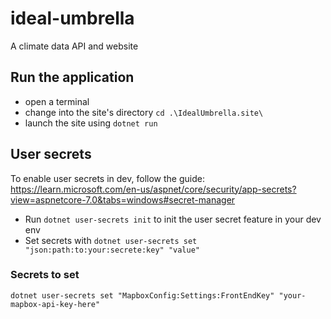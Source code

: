 # ideal-umbrella
A climate data API and website


## Run the application 

- open a terminal 
- change into the site's directory `cd .\IdealUmbrella.site\`
- launch the site using `dotnet run`
 

## User secrets

To enable user secrets in dev, follow the guide: https://learn.microsoft.com/en-us/aspnet/core/security/app-secrets?view=aspnetcore-7.0&tabs=windows#secret-manager

- Run `dotnet user-secrets init` to init the user secret feature in your dev env
- Set secrets with `dotnet user-secrets set "json:path:to:your:secrete:key" "value"`

### Secrets to set

`dotnet user-secrets set "MapboxConfig:Settings:FrontEndKey" "your-mapbox-api-key-here"`

